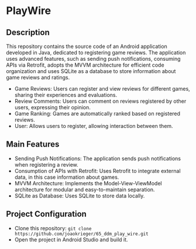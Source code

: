 # PlayWire
## Description
This repository contains the source code of an Android application developed in Java, dedicated to registering game reviews. The application uses advanced features, such as sending push notifications, consuming APIs via Retrofit, adopts the MVVM architecture for efficient code organization and uses SQLite as a database to store information about game reviews and ratings.
- Game Reviews: Users can register and view reviews for different games, sharing their experiences and evaluations.
- Review Comments: Users can comment on reviews registered by other users, expressing their opinion.
- Game Ranking: Games are automatically ranked based on registered reviews.
- User: Allows users to register, allowing interaction between them.
## Main Features
- Sending Push Notifications: The application sends push notifications when registering a review.
- Consumption of APIs with Retrofit: Uses Retrofit to integrate external data, in this case information about games.
- MVVM Architecture: Implements the Model-View-ViewModel architecture for modular and easy-to-maintain separation.
- SQLite as Database: Uses SQLite to store data locally.
## Project Configuration
- Clone this repository:
   ``git clone https://github.com/joaokrieger/65_ddm_play_wire.git``
- Open the project in Android Studio and build it.
